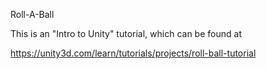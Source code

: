 Roll-A-Ball

This is an "Intro to Unity" tutorial, which can be found at

https://unity3d.com/learn/tutorials/projects/roll-ball-tutorial
